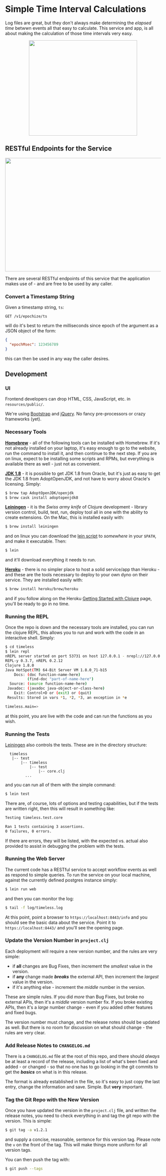 # Simple Time Interval Calculations

Log files are great, but they don't always make determining the _elapsed time_
betwwn events all that easy to calculate. This service and app, is all about
making the calculation of those time intervals very easy.

<p align="center">
  <img src="doc/img/watch.jpg" width="350" height="308" border="0" />
</p>

## RESTful Endpoints for the Service

<p align="center">
  <img src="doc/img/app_v0_1_1.jpg" width="550" height="367" border="0" />
</p>

There are several RESTful endpoints of this service that the application makes
use of - and are free to be used by any caller.

### Convert a Timestamp String

Given a timestamp string, `ts`:
```
GET /v1/epochize/ts
```
will do it's best to return the milliseconds since epoch of the argument as
a JSON object of the form:
```json
{
  "epochMsec": 123456789
}
```
this can then be used in any way the caller desires.

## Development

### UI

Frontend developers can drop HTML, CSS, JavaScript, etc. in `resources/public/`.

We're using [Bootstrap](http://getbootstrap.com/) and [jQuery](https://jquery.com/). No fancy pre-processors or crazy frameworks (yet).

### Necessary Tools

**[Homebrew](http://brew.sh/)** - all of the following tools can be installed with Homebrew. If it's not already installed on your laptop, it's easy enough to go to the website, run the command to install it, and then continue to the next step. If you are on linux, expect to be installing some scripts and RPMs, but everything is available there as well - just not as convenient.

**[JDK 1.8](http://www.oracle.com/technetwork/java/javase/downloads/index.html)** - it is possible to get JDK 1.8 from Oracle, but it's just as easy to get the JDK 1.8 from AdoptOpenJDK, and not have to worry about Oracle's licensing. Simply:
```bash
$ brew tap AdoptOpenJDK/openjdk
$ brew cask install adoptopenjdk8
```

**[Leiningen](http://leiningen.org/)** - it is the _Swiss army knife_ of Clojure development - library version control, build, test, run, deploy tool all in one with the ability to create extensions. On the Mac, this is installed easily with:
```bash
$ brew install leiningen
```
and on linux you can download the [lein script](https://raw.githubusercontent.com/technomancy/leiningen/stable/bin/lein) to _somewhere_ in your `$PATH`, and make it executable. Then:
```bash
$ lein
```
and it'll download everything it needs to run.

**[Heroku](http://heroku.com/)** - there is no simpler place to host a solid
service/app than Heroku - and these are the tools necessary to deploy to your
own dyno on their service. They are installed easily with:
```bash
$ brew install heroku/brew/heroku
```
and if you follow along on the Heroku [Getting Started with Clojure](https://devcenter.heroku.com/articles/getting-started-with-clojure?singlepage=true)
page, you'll be ready to go in no time.

### Running the REPL

Once the repo is down and the necessary tools are installed, you can run the clojure REPL, this allows you to run and work with the code in an interactive shell. Simply:
```bash
$ cd timeless
$ lein repl
nREPL server started on port 53731 on host 127.0.0.1 - nrepl://127.0.0.1:53731
REPL-y 0.3.7, nREPL 0.2.12
Clojure 1.8.0
Java HotSpot(TM) 64-Bit Server VM 1.8.0_71-b15
    Docs: (doc function-name-here)
          (find-doc "part-of-name-here")
  Source: (source function-name-here)
 Javadoc: (javadoc java-object-or-class-here)
    Exit: Control+D or (exit) or (quit)
 Results: Stored in vars *1, *2, *3, an exception in *e

timeless.main=>
```
at this point, you are live with the code and can run the functions as you wish.

### Running the Tests

[Leiningen](http://leiningen.org/) also controls the tests. These are in the directory structure:
```
  timeless
   |-- test
       |-- timeless
           |-- test
               |-- core.clj
         ...
```
and you can run all of them with the simple command:
```bash
$ lein test
```
There are, of course, lots of options and testing capabilities, but if the tests are written right, then this will result in something like:
```bash
Testing timeless.test.core

Ran 1 tests containing 3 assertions.
0 failures, 0 errors.
```
If there are errors, they will be listed, with the expected vs. actual also provided to assist in debugging the problem with the tests.

### Running the Web Server

The current code has a RESTful service to accept workflow events as well as respond to simple queries. To run the service on your local machine, against the currently defined postgres instance simply:
```bash
$ lein run web
```
and then you can monitor the log:
```bash
$ tail -f log/timeless.log
```

At this point, point a browser to `https://localhost:8443/info` and you should see the basic data about the service. Point it to `https://localhost:8443/` and you'll see the opening page.

### Update the Version Number in `project.clj`

Each deployment will require a new version number, and the rules are very simple:

* if **all** changes are Bug Fixes, then increment the _smallest_ value in the version.
* if **any** change made _**breaks**_ the external API, then increment the _largest_ value in the version.
* if it's anything else - increment the _middle_ number in the version.

These are simple rules. If you did _more_ than Bug Fixes, but broke no external APIs, then it's a _middle_ version number fix. If you broke existing APIs, then it's a _large_ number change - even if you added other features and fixed bugs.

The version number must change, and the release notes should be updated as well. But
there is no room for discussion on what should change - the rules are very clear.

### Add Release Notes to `CHANGELOG.md`

There is a `CHANGELOG.md` file at the root of this repo, and there should _always_
be at least a record of the release, including a list of what's been fixed and
added - or changed - so that no one has to go looking in the git commits to get
the _**basics**_ on what is in this release.

The format is already established in the file, so it's easy to just copy the last
entry, change the information and save. Simple. But **very** important.

### Tag the Git Repo with the New Version

Once you have updated the version in the `project.clj` file, and written the release notes, you need to check everything in and tag the git repo with the version. This is simple:
```bash
$ git tag -a v1.2.1
```
and supply a concise, reasonable, sentence for this version tag. Please note the `v`
on the front of the tag. This will make things more uniform for all version tags.

You can then push the tag with:
```bash
$ git push --tags
```
